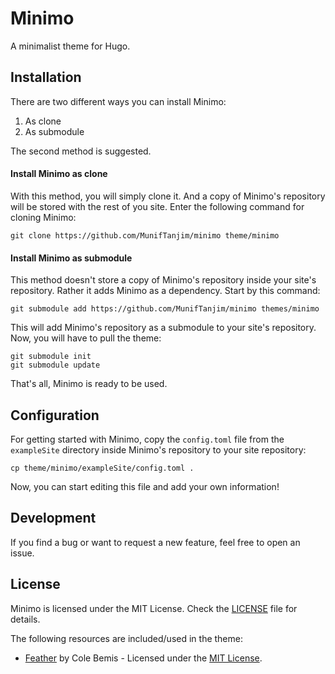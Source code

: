 # Minimo

A minimalist theme for Hugo.

## Installation

There are two different ways you can install Minimo:

1. As clone
2. As submodule

The second method is suggested.

#### Install Minimo as clone

With this method, you will simply clone it. And a copy of Minimo's repository will be stored with the rest of you site. Enter the following command for cloning Minimo:

    git clone https://github.com/MunifTanjim/minimo theme/minimo

#### Install Minimo as submodule

This method doesn't store a copy of Minimo's repository inside your site's repository. Rather it adds Minimo as a dependency. Start by this command:

    git submodule add https://github.com/MunifTanjim/minimo themes/minimo

This will add Minimo's repository as a submodule to your site's repository. Now, you will have to pull the theme:

    git submodule init
    git submodule update

That's all, Minimo is ready to be used.

## Configuration

For getting started with Minimo, copy the `config.toml` file from the `exampleSite` directory inside Minimo's repository to your site repository:

    cp theme/minimo/exampleSite/config.toml .

Now, you can start editing this file and add your own information!

## Development
If you find a bug or want to request a new feature, feel free to open an issue.

## License
Minimo is licensed under the MIT License. Check the [LICENSE](https://github.com/MunifTanjim/minimo/blob/master/LICENSE) file for details.

The following resources are included/used in the theme:

- [Feather](https://feather.netlify.com/) by Cole Bemis - Licensed under the [MIT License](https://github.com/colebemis/feather/blob/master/LICENSE).
